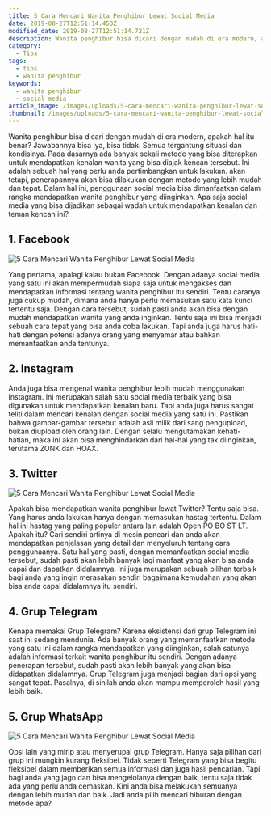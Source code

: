 ```yaml
---
title: 5 Cara Mencari Wanita Penghibur Lewat Social Media
date: 2019-08-27T12:51:14.453Z
modified_date: 2019-08-27T12:51:14.721Z
description: Wanita penghibur bisa dicari dengan mudah di era modern, apakah hal itu benar? Jawabannya bisa iya, bisa tidak. Semua tergantung situasi dan kondisinya.
category:
  - Tips
tags:
  - tips
  - wanita penghibur
keywords:
  - wanita penghibur
  - social media
article_image: /images/uploads/5-cara-mencari-wanita-penghibur-lewat-social-media-3.jpg
thumbnail: /images/uploads/5-cara-mencari-wanita-penghibur-lewat-social-media-3-006.jpg
---
```

Wanita penghibur bisa dicari dengan mudah di era modern, apakah hal itu benar? Jawabannya bisa iya, bisa tidak. Semua tergantung situasi dan kondisinya. Pada dasarnya ada banyak sekali metode yang bisa diterapkan untuk mendapatkan kenalan wanita yang bisa diajak kencan tersebut. Ini adalah sebuah hal yang perlu anda pertimbangkan untuk lakukan. akan tetapi, penerapannya akan bisa dilakukan dengan metode yang lebih mudah dan tepat. Dalam hal ini, penggunaan social media bisa dimanfaatkan dalam rangka mendapatkan wanita penghibur yang diinginkan. Apa saja social media yang bisa dijadikan sebagai wadah untuk mendapatkan kenalan dan teman kencan ini?


## 1. Facebook

![5 Cara Mencari Wanita Penghibur Lewat Social Media](https://res.cloudinary.com/kodai/image/upload/v1566951375/dm/0/5-cara-mencari-wanita-penghibur-lewat-social-media-3.jpg)

Yang pertama, apalagi kalau bukan Facebook. Dengan adanya social media yang satu ini akan mempermudah siapa saja untuk mengakses dan mendapatkan informasi tentang wanita penghibur itu sendiri. Tentu caranya juga cukup mudah, dimana anda hanya perlu memasukan satu kata kunci tertentu saja. Dengan cara tersebut, sudah pasti anda akan bisa dengan mudah mendapatkan wanita yang anda inginkan. Tentu saja ini bisa menjadi sebuah cara tepat yang bisa anda coba lakukan. Tapi anda juga harus hati-hati dengan potensi adanya orang yang menyamar atau bahkan memanfaatkan anda tentunya.



## 2. Instagram

Anda juga bisa mengenal wanita penghibur lebih mudah menggunakan Instagram. Ini merupakan salah satu social media terbaik yang bisa digunakan untuk mendapatkan kenalan baru. Tapi anda juga harus sangat teliti dalam mencari kenalan dengan social media yang satu ini. Pastikan bahwa gambar-gambar tersebut adalah asli milik dari sang pengupload, bukan diupload oleh orang lain. Dengan selalu mengutamakan kehati-hatian, maka ini akan bisa menghindarkan dari hal-hal yang tak diinginkan, terutama ZONK dan HOAX.



## 3. Twitter

![5 Cara Mencari Wanita Penghibur Lewat Social Media](https://res.cloudinary.com/kodai/image/upload/v1566951375/dm/0/5-cara-mencari-wanita-penghibur-lewat-social-media-2.jpg)

Apakah bisa mendapatkan wanita penghibur lewat Twitter? Tentu saja bisa. Yang harus anda lakukan hanya dengan memasukan hastag tertentu. Dalam hal ini hastag yang paling populer antara lain adalah Open PO BO ST LT. Apakah itu? Cari sendiri artinya di mesin pencari dan anda akan mendapatkan penjelasan yang detail dan menyeluruh tentang cara penggunaanya. Satu hal yang pasti, dengan memanfaatkan social media tersebut, sudah pasti akan lebih banyak lagi manfaat yang akan bisa anda capai dan dapatkan didalamnya. Ini juga merupakan sebuah pilihan terbaik bagi anda yang ingin merasakan sendiri bagaimana kemudahan yang akan bisa anda capai didalamnya itu sendiri.



## 4. Grup Telegram

Kenapa memakai Grup Telegram? Karena eksistensi dari grup Telegram ini saat ini sedang mendunia. Ada banyak orang yang memanfaatkan metode yang satu ini dalam rangka mendapatkan yang diinginkan, salah satunya adalah informasi terkait wanita penghibur itu sendiri. Dengan adanya penerapan tersebut, sudah pasti akan lebih banyak yang akan bisa didapatkan didalamnya. Grup Telegram juga menjadi bagian dari opsi yang sangat tepat. Pasalnya, di sinilah anda akan mampu memperoleh hasil yang lebih baik.



## 5. Grup WhatsApp

![5 Cara Mencari Wanita Penghibur Lewat Social Media](https://res.cloudinary.com/kodai/image/upload/v1566951375/dm/0/5-cara-mencari-wanita-penghibur-lewat-social-media-1.jpg)

Opsi lain yang mirip atau menyerupai grup Telegram. Hanya saja pilihan dari grup ini mungkin kurang fleksibel. Tidak seperti Telegram yang bisa begitu fleksibel dalam memberikan semua informasi dan juga hasil pencarian. Tapi bagi anda yang jago dan bisa mengelolanya dengan baik, tentu saja tidak ada yang perlu anda cemaskan. Kini anda bisa melakukan semuanya dengan lebih mudah dan baik. Jadi anda pilih mencari hiburan dengan metode apa?
